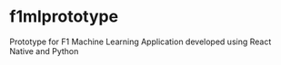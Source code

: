 # f1mlprototype
Prototype for F1 Machine Learning Application developed using React Native and Python
